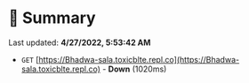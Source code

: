 # 📖 Summary
Last updated: **4/27/2022, 5:53:42 AM**

- `GET` [https://Bhadwa-sala.toxicblte.repl.co](https://Bhadwa-sala.toxicblte.repl.co) - **Down** (1020ms)
